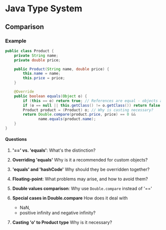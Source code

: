 # Java Type System

## Comparison

### Example

```java
public class Product {
    private String name;
    private double price;

    public Product(String name, double price) {
        this.name = name;
        this.price = price;
    }

    @Override
    public boolean equals(Object o) {
        if (this == o) return true; // References are equal - objects are equal
        if (o == null || this.getClass() != o.getClass()) return false;
        Product product = (Product) o; // Why is casting necessary?
        return Double.compare(product.price, price) == 0 &&
               name.equals(product.name);
    }
}
```

#### Questions

1. **'==' vs. 'equals'**:
   What's the distinction?

2. **Overriding 'equals'**
   Why is it a recommended for custom objects?

3. **'equals' and 'hashCode'**
    Why should they be overridden together?

4. **Floating-point**:
   What problems may arise, and how to avoid them?

5. **Double values comparison**:
   Why use `Double.compare` instead of '=='

6. **Special cases in Double.compare**
   How does it deal with
   - NaN,
   - positive infinity and negative infinity?

7. **Casting 'o' to Product type**
    Why is it necessary?
